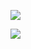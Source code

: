 ![](https://github.com/Foodevn/Foodevn/raw/output/dist/github-contribution-grid-snake.svg)


[![](https://github-readme-stats.vercel.app/api?username=Foodevn&show_icons=true&include_all_commits=true&theme=tokyonight)](https://github.com/Foodevn)
